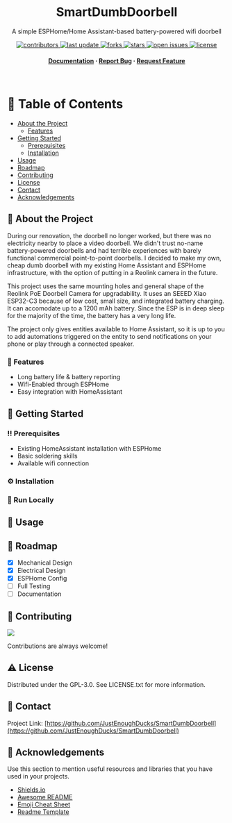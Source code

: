 <!--
Hey, thanks for using the awesome-readme-template template.  
If you have any enhancements, then fork this project and create a pull request 
or just open an issue with the label "enhancement".

Don't forget to give this project a star for additional support ;)
Maybe you can mention me or this repo in the acknowledgements too
-->

<!--
This README is a slimmed down version of the original one.
Removed sections:
- Screenshots
- Running Test
- Deployment
- FAQ
-->

<div align="center">
  <h1>SmartDumbDoorbell</h1>
  
  <p>
    A simple ESPHome/Home Assistant-based battery-powered wifi doorbell
  </p>

  
<!-- Badges -->
<p>
  <a href="https://github.com/JustEnoughDucks/SmartDumbDoorbell/graphs/contributors">
    <img src="https://img.shields.io/github/contributors/JustEnoughDucks/SmartDumbDoorbell" alt="contributors" />
  </a>
  <a href="">
    <img src="https://img.shields.io/github/last-commit/JustEnoughDucks/SmartDumbDoorbell" alt="last update" />
  </a>
  <a href="https://github.com/JustEnoughDucks/SmartDumbDoorbell/network/members">
    <img src="https://img.shields.io/github/forks/JustEnoughDucks/SmartDumbDoorbell" alt="forks" />
  </a>
  <a href="https://github.com/JustEnoughDucks/SmartDumbDoorbell/stargazers">
    <img src="https://img.shields.io/github/stars/JustEnoughDucks/SmartDumbDoorbell  " alt="stars" />
  </a>
  <a href="https://github.com/JustEnoughDucks/SmartDumbDoorbell/issues/">
    <img src="https://img.shields.io/github/issues/JustEnoughDucks/SmartDumbDoorbell" alt="open issues" />
  </a>
  <a href="https://github.com/JustEnoughDucks/SmartDumbDoorbell/blob/master/LICENSE">
    <img src="https://img.shields.io/github/license/JustEnoughDucks/SmartDumbDoorbell.svg" alt="license" />
  </a>
</p>
   
<h4>
    <a href="https://github.com/JustEnoughDucks/SmartDumbDoorbell">Documentation</a>
  <span> · </span>
    <a href="https://github.com/JustEnoughDucks/SmartDumbDoorbell/issues/">Report Bug</a>
  <span> · </span>
    <a href="https://github.com/JustEnoughDucks/SmartDumbDoorbell/issues/">Request Feature</a>
  </h4>
</div>

<br />

<!-- Table of Contents -->
# :notebook_with_decorative_cover: Table of Contents

- [About the Project](#star2-about-the-project)
  * [Features](#dart-features)
- [Getting Started](#toolbox-getting-started)
  * [Prerequisites](#bangbang-prerequisites)
  * [Installation](#gear-installation)
- [Usage](#eyes-usage)
- [Roadmap](#compass-roadmap)
- [Contributing](#wave-contributing)
- [License](#warning-license)
- [Contact](#handshake-contact)
- [Acknowledgements](#gem-acknowledgements)
  

<!-- About the Project -->
## :star2: About the Project

<!--<div align="center"> 
  <img src="https://placehold.co/600x400?text=Your+Screenshot+here" alt="screenshot" />
</div>--!>
<p>
During our renovation, the doorbell no longer worked, but there was no electricity nearby to place a video doorbell. We didn't trust no-name battery-powered doorbells and had terrible experiences with barely functional commercial point-to-point doorbells. I decided to make my own, cheap dumb doorbell with my existing Home Assistant and ESPHome infrastructure, with the option of putting in a Reolink camera in the future.
  </p>
<p>
This project uses the same mounting holes and general shape of the Reolink PoE Doorbell Camera for upgradability. It uses an SEEED Xiao ESP32-C3 because of low cost, small size, and integrated battery charging. It can accomodate up to a 1200 mAh battery. Since the ESP is in deep sleep for the majority of the time, the battery has a very long life. 
  </p>
<p>
The project only gives entities available to Home Assistant, so it is up to you to add automations triggered on the entity to send notifications on your phone or play through a connected speaker.
  </p>

<!-- Features -->
### :dart: Features

- Long battery life & battery reporting
- Wifi-Enabled through ESPHome
- Easy integration with HomeAssistant

<!-- Getting Started -->
## 	:toolbox: Getting Started

<!-- Prerequisites -->
### :bangbang: Prerequisites

- Existing HomeAssistant installation with ESPHome
- Basic soldering skills
- Available wifi connection

<!-- Installation -->
### :gear: Installation



<!-- Run Locally -->
### :running: Run Locally



<!-- Usage -->
## :eyes: Usage


<!-- Roadmap -->
## :compass: Roadmap

* [x] Mechanical Design
* [x] Electrical Design
* [x] ESPHome Config
* [ ] Full Testing
* [ ] Documentation

<!-- Contributing -->
## :wave: Contributing

<a href="https://github.com/JustEnoughDucks/SmartDumbDoorbell/graphs/contributors">
  <img src="https://contrib.rocks/image?repo=JustEnoughDucks/SmartDumbDoorbell" />
</a>


Contributions are always welcome!


<!-- License -->
## :warning: License

Distributed under the GPL-3.0. See LICENSE.txt for more information.


<!-- Contact -->
## :handshake: Contact

Project Link: [https://github.com/JustEnoughDucks/SmartDumbDoorbell](https://github.com/JustEnoughDucks/SmartDumbDoorbell)

<!-- Acknowledgments -->
## :gem: Acknowledgements

Use this section to mention useful resources and libraries that you have used in your projects.

 - [Shields.io](https://shields.io/)
 - [Awesome README](https://github.com/matiassingers/awesome-readme)
 - [Emoji Cheat Sheet](https://github.com/ikatyang/emoji-cheat-sheet/blob/master/README.md#travel--places)
 - [Readme Template](https://github.com/othneildrew/Best-README-Template)
